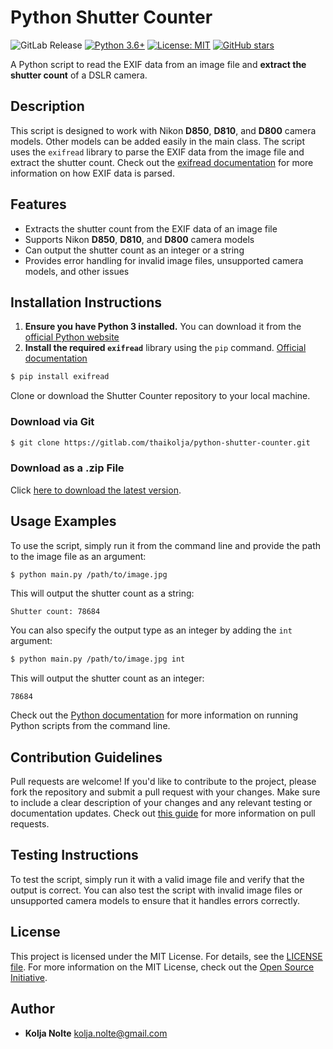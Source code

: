 # Python Shutter Counter

![GitLab Release](https://img.shields.io/gitlab/v/release/thaikolja%2Fpython-shutter-counter) [![Python 3.6+](https://img.shields.io/badge/Python-3.6+-blue.svg)](https://www.python.org/downloads/) [![License: MIT](https://img.shields.io/badge/License-MIT-yellow.svg)](https://opensource.org/licenses/MIT) [![GitHub stars](https://img.shields.io/github/stars/shutter-counter/python-shutter-counter.svg)](https://github.com/shutter-counter/python-shutter-counter)

A Python script to read the EXIF data from an image file and **extract the shutter count** of a DSLR camera.

## Description

This script is designed to work with Nikon **D850**, **D810**, and **D800** camera models. Other models can be added easily in the main class. The script uses the `exifread` library to parse the EXIF data from the image file and extract the shutter count. Check out the [exifread documentation](https://pypi.org/project/ExifRead/) for more information on how EXIF data is parsed.

## Features

* Extracts the shutter count from the EXIF data of an image file
* Supports Nikon **D850**, **D810**, and **D800** camera models
* Can output the shutter count as an integer or a string
* Provides error handling for invalid image files, unsupported camera models, and other issues

## Installation Instructions

1. **Ensure you have Python 3 installed.** You can download it from the [official Python website](https://www.python.org/downloads/)
2. **Install the required `exifread`** library using the  `pip` command. [Official documentation](https://pip.pypa.io/en/stable/user_guide/)

```bash
$ pip install exifread
```

Clone or download the Shutter Counter repository to your local machine.

### Download via Git

```bash
$ git clone https://gitlab.com/thaikolja/python-shutter-counter.git
```

### Download as a .zip File

Click [here to download the latest version](https://gitlab.com/thaikolja/python-shutter-counter/-/archive/main/python-shutter-counter-main.zip).

## Usage Examples

To use the script, simply run it from the command line and provide the path to the image file as an argument:

```bash
$ python main.py /path/to/image.jpg
```

This will output the shutter count as a string:

```
Shutter count: 78684
```

You can also specify the output type as an integer by adding the `int` argument:

```bash
$ python main.py /path/to/image.jpg int
```

This will output the shutter count as an integer:

```
78684
```

Check out the [Python documentation](https://docs.python.org/3/tutorial/interpreter.html) for more information on running Python scripts from the command line.

## Contribution Guidelines

Pull requests are welcome! If you'd like to contribute to the project, please fork the repository and submit a pull request with your changes. Make sure to include a clear description of your changes and any relevant testing or documentation updates. Check out [this guide](https://nira.com/gitlab-pull-request/) for more information on pull requests.

## Testing Instructions

To test the script, simply run it with a valid image file and verify that the output is correct. You can also test the script with invalid image files or unsupported camera models to ensure that it handles errors correctly.

## License

This project is licensed under the MIT License. For details, see the [LICENSE file](LICENSE). For more information on the MIT License, check out the [Open Source Initiative](https://opensource.org/licenses/MIT).

## Author

* **Kolja Nolte** [<kolja.nolte@gmail.com>](mailto:kolja.nolte@gmail.com)
